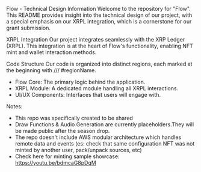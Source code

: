 Flow - Technical Design Information
Welcome to the repository for "Flow". This README provides insight into the technical design of our project, with a special emphasis on our XRPL integration, which is a cornerstone for our grant submission.

XRPL Integration
Our project integrates seamlessly with the XRP Ledger (XRPL). This integration is at the heart of Flow's functionality, enabling NFT mint and wallet interaction methods.

Code Structure
Our code is organized into distinct regions, each marked at the beginning with /// #regionName.

- Flow Core: The primary logic behind the application.
- XRPL Module: A dedicated module handling all XRPL interactions.
- UI/UX Components: Interfaces that users will engage with.

Notes:

- This repo was specifically created to be shared
- Draw Functions & Audio Generation are currently placeholders.They will be made public after the season drop.
- The repo doesn't include AWS modular architecture which handles remote data and events (es: check that same configuration NFT was not minted by another user, pack/unpack sources, etc)
- Check here for minting sample showcase: https://youtu.be/bdmcaG8pDqM
 